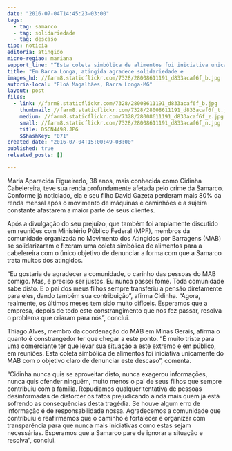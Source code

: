 ```yaml
---
date: "2016-07-04T14:45:23-03:00"
tags:
  - tag: samarco
  - tag: solidariedade
  - tag: descaso
tipo: noticia
editoria: atingido
micro-regiao: mariana
support_line: "“Esta coleta simbólica de alimentos foi iniciativa unicamente do MAB com o objetivo de denunciar este descaso”, afirma coordenador do movimento."
title: "Em Barra Longa, atingida agradece solidariedade e                                                                           diz que vai continuar a luta por seus direitos"
images_hd: //farm8.staticflickr.com/7328/28008611191_d833acaf6f_b.jpg
autoria-local: "Eloá Magalhães, Barra Longa-MG"
layout: post
files:
  - link: //farm8.staticflickr.com/7328/28008611191_d833acaf6f_b.jpg
    thumbnail: //farm8.staticflickr.com/7328/28008611191_d833acaf6f_t.jpg
    medium: //farm8.staticflickr.com/7328/28008611191_d833acaf6f_z.jpg
    small: //farm8.staticflickr.com/7328/28008611191_d833acaf6f_n.jpg
    title: DSCN4498.JPG
    $$hashKey: "071"
created_date: "2016-07-04T15:00:49-03:00"
published: true
releated_posts: []

---
```

<p>Maria Aparecida Figueiredo, 38 anos, mais conhecida como Cidinha Cabelereira, teve sua renda profundamente afetada pelo crime da Samarco. Conforme j&aacute; noticiado, ela e seu filho David Gazeta perderam mais 80% da renda mensal ap&oacute;s o movimento de m&aacute;quinas e caminh&otilde;es e a sujeira constante afastarem a maior parte de seus clientes.</p>

<p>Ap&oacute;s a divulga&ccedil;&atilde;o do seu preju&iacute;zo, que tamb&eacute;m foi amplamente discutido em reuni&otilde;es com Minist&eacute;rio P&uacute;blico Federal (MPF), membros da comunidade organizada no Movimento dos Atingidos por Barragens (MAB) se solidarizaram e fizeram uma coleta simb&oacute;lica de alimentos para a cabelereira com o &uacute;nico objetivo de denunciar a forma com que a Samarco trata muitos dos atingidos.</p>

<p>&ldquo;Eu gostaria de agradecer a comunidade, o carinho das pessoas do MAB comigo. Mas, &eacute; preciso ser justos. Eu nunca passei fome. Toda comunidade sabe disto. E o pai dos meus filhos sempre transferiu a pens&atilde;o diretamente para eles, dando tamb&eacute;m sua contribui&ccedil;&atilde;o&rdquo;, afirma Cidinha. &ldquo;Agora, realmente, os &uacute;ltimos meses tem sido muito dif&iacute;ceis. Esperamos que a empresa, depois de todo este constrangimento que nos fez passar, resolva o problema que criaram para n&oacute;s&rdquo;, conclui.</p>

<p>Thiago Alves, membro da coordena&ccedil;&atilde;o do MAB em Minas Gerais, afirma o quanto &eacute; constrangedor ter que chegar a este ponto. &ldquo;&Eacute;&nbsp;muito triste para uma comerciante ter que levar sua situa&ccedil;&atilde;o a este extremo e em p&uacute;blico, em reuni&otilde;es. Esta coleta simb&oacute;lica de alimentos foi iniciativa unicamente do MAB com o objetivo claro de denunciar este descaso&rdquo;, comenta.</p>

<p>&ldquo;Cidinha nunca quis se aproveitar disto, nunca exagerou informa&ccedil;&otilde;es, nunca quis ofender ningu&eacute;m, muito menos o pai de seus filhos que sempre contribuiu com a fam&iacute;lia. Repudiamos qualquer tentativa de pessoas desinformadas de distorcer os fatos prejudicando ainda mais quem j&aacute; est&aacute; sofrendo as consequ&ecirc;ncias desta trag&eacute;dia. Se houve algum erro de informa&ccedil;&atilde;o &eacute; de responsabilidade nossa. Agradecemos a comunidade que contribuiu e reafirmamos que o caminho &eacute; fortalecer e organizar com transpar&ecirc;ncia para que nunca mais iniciativas como estas sejam necess&aacute;rias. Esperamos que a Samarco pare de ignorar a situa&ccedil;&atilde;o e resolva&rdquo;, conclui.</p>
